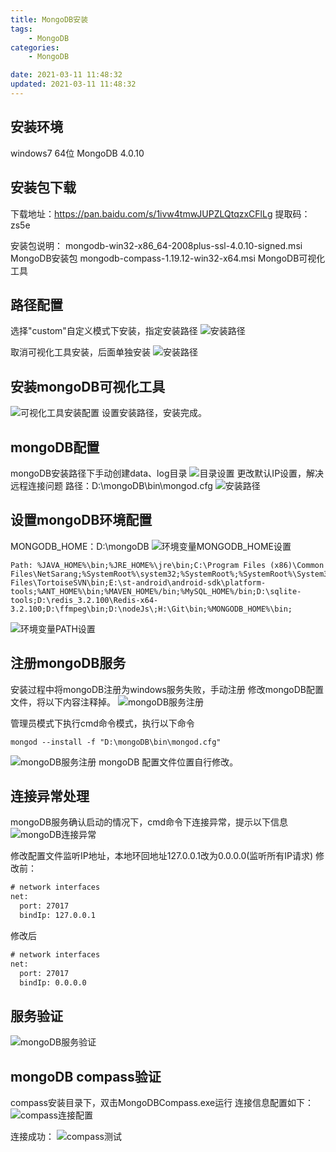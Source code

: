 ```yaml
---
title: MongoDB安装
tags: 
	- MongoDB
categories: 
	- MongoDB

date: 2021-03-11 11:48:32	
updated: 2021-03-11 11:48:32
---
```


## <span id="inline-blue">安装环境</span>
windows7 64位
MongoDB 4.0.10

## <span id="inline-blue">安装包下载</span>
下载地址：https://pan.baidu.com/s/1ivw4tmwJUPZLQtqzxCFlLg
提取码：zs5e

安装包说明：
mongodb-win32-x86_64-2008plus-ssl-4.0.10-signed.msi MongoDB安装包
mongodb-compass-1.19.12-win32-x64.msi MongoDB可视化工具

## <span id="inline-blue">路径配置</span>
选择"custom"自定义模式下安装，指定安装路径
![安装路径](/images/mongoDB/mongoDB_2021_02_20_001.png)

取消可视化工具安装，后面单独安装
![安装路径](/images/mongoDB/mongoDB_2021_02_20_002.png)

## <span id="inline-blue">安装mongoDB可视化工具</span>
![可视化工具安装配置](/images/mongoDB/mongoDB_2021_02_20_003.png)
设置安装路径，安装完成。

## <span id="inline-blue">mongoDB配置</span>
mongoDB安装路径下手动创建data、log目录
![目录设置](/images/mongoDB/mongoDB_2021_02_20_004.png)
更改默认IP设置，解决远程连接问题
路径：D:\mongoDB\bin\mongod.cfg
![安装路径](/images/mongoDB/mongoDB_2021_02_20_005.png)

## <span id="inline-blue">设置mongoDB环境配置</span>
MONGODB_HOME：D:\mongoDB
![环境变量MONGODB_HOME设置](/images/mongoDB/mongoDB_2021_02_20_006.png)
```shell
Path: %JAVA_HOME%\bin;%JRE_HOME%\jre\bin;C:\Program Files (x86)\Common Files\NetSarang;%SystemRoot%\system32;%SystemRoot%;%SystemRoot%\System32\Wbem;%SYSTEMROOT%\System32\WindowsPowerShell\v1.0\;C:\Program Files\TortoiseSVN\bin;E:\st-android\android-sdk\platform-tools;%ANT_HOME%\bin;%MAVEN_HOME%/bin;%MySQL_HOME%/bin;D:\sqlite-tools;D:\redis_3.2.100\Redis-x64-3.2.100;D:\ffmpeg\bin;D:\nodeJs\;H:\Git\bin;%MONGODB_HOME%\bin;
```
![环境变量PATH设置](/images/mongoDB/mongoDB_2021_02_20_007.png)

## <span id="inline-blue">注册mongoDB服务</span>
安装过程中将mongoDB注册为windows服务失败，手动注册
修改mongoDB配置文件，将以下内容注释掉。
![mongoDB服务注册](/images/mongoDB/mongoDB_2021_02_20_008.png)

管理员模式下执行cmd命令模式，执行以下命令
```shell
mongod --install -f "D:\mongoDB\bin\mongod.cfg"
```
![mongoDB服务注册](/images/mongoDB/mongoDB_2021_02_20_009.png)
mongoDB 配置文件位置自行修改。

## <span id="inline-blue">连接异常处理</span>
mongoDB服务确认启动的情况下，cmd命令下连接异常，提示以下信息
![mongoDB连接异常](/images/mongoDB/mongoDB_2021_02_20_010.png)

修改配置文件监听IP地址，本地环回地址127.0.0.1改为0.0.0.0(监听所有IP请求)
修改前：
```xml
# network interfaces
net:
  port: 27017 
  bindIp: 127.0.0.1
```
修改后
```xml
# network interfaces
net:
  port: 27017 
  bindIp: 0.0.0.0
```

## <span id="inline-blue">服务验证</span>
![mongoDB服务验证](/images/mongoDB/mongoDB_2021_02_20_011.png)

## <span id="inline-blue">mongoDB compass验证</span>
compass安装目录下，双击MongoDBCompass.exe运行
连接信息配置如下：
![compass连接配置](/images/mongoDB/mongoDB_2021_02_20_012.png)

连接成功：
![compass测试](/images/mongoDB/mongoDB_2021_02_20_013.png)

